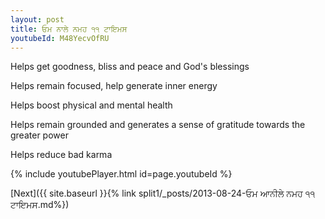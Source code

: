 ```yaml
---
layout: post
title: ਓਮ ਨਾਲੇ ਨਮਹ ੧੧ ਟਾਇਮਸ
youtubeId: M48YecvOfRU
---
```

 
 
Helps get goodness, bliss and peace and God's blessings
 
Helps remain focused, help generate inner energy 
 
Helps boost physical and mental health 
 
Helps remain grounded and generates a sense of gratitude towards the greater power 
 
Helps reduce bad karma
 
 
 
 


{% include youtubePlayer.html id=page.youtubeId %}
 
[Next]({{ site.baseurl }}{% link  split1/_posts/2013-08-24-ਓਮ ਆਨੀਲੇ ਨਮਹ ੧੧ ਟਾਇਮਸ.md%})
 
